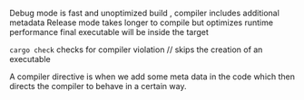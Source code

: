Debug mode is fast and unoptimized build , compiler includes additional metadata
Release mode takes longer to compile but optimizes runtime performance
final executable will be inside the target

`cargo check` checks for compiler violation // skips the creation of an executable

A compiler directive is when we add some meta data in the code which then directs the compiler to behave in a certain way.
